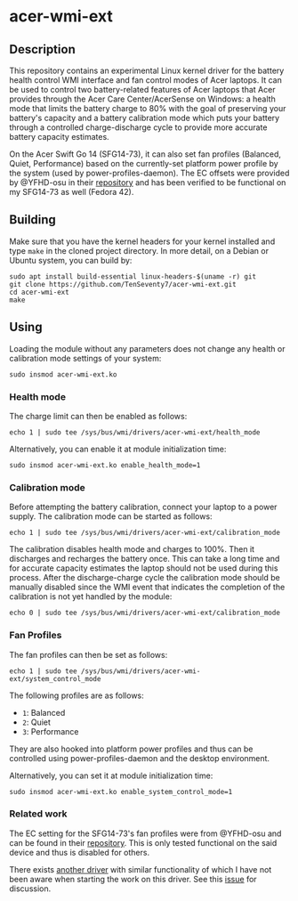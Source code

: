 # acer-wmi-ext

## Description

This repository contains an experimental Linux kernel driver for the
battery health control WMI interface and fan control modes of Acer laptops.
It can be used to control two battery-related features of Acer laptops that Acer
provides through the Acer Care Center/AcerSense on Windows: a health mode that
limits the battery charge to 80% with the goal of preserving your
battery's capacity and a battery calibration mode which puts your
battery through a controlled charge-discharge cycle to provide more
accurate battery capacity estimates.

On the Acer Swift Go 14 (SFG14-73), it can also set fan profiles
(Balanced, Quiet, Performance) based on the currently-set platform power profile
by the system (used by power-profiles-daemon). The EC offsets were provided
by @YFHD-osu in their [repository](https://github.com/YFHD-osu/sfg14-fanmode)
and has been verified to be functional on my SFG14-73 as well (Fedora 42). 

## Building

Make sure that you have the kernel headers for your kernel installed
and type `make` in the cloned project directory. In more detail,
on a Debian or Ubuntu system, you can build by:
```
sudo apt install build-essential linux-headers-$(uname -r) git
git clone https://github.com/TenSeventy7/acer-wmi-ext.git
cd acer-wmi-ext
make
```

## Using

Loading the module without any parameters does not
change any health or calibration mode settings of your system:

```
sudo insmod acer-wmi-ext.ko
```

### Health mode

The charge limit can then be enabled as follows:
```
echo 1 | sudo tee /sys/bus/wmi/drivers/acer-wmi-ext/health_mode
```

Alternatively, you can enable it at module initialization
time:
```
sudo insmod acer-wmi-ext.ko enable_health_mode=1
```

### Calibration mode

Before attempting the battery calibration, connect
your laptop to a power supply. The calibration mode
can be started as follows:
```
echo 1 | sudo tee /sys/bus/wmi/drivers/acer-wmi-ext/calibration_mode
```


The calibration disables health mode and charges
to 100%. Then it discharges and recharges the battery
once. This can take a long time and for accurate
capacity estimates the laptop should not be used
during this process. After the discharge-charge cycle
the calibration mode should be manually disabled
since the WMI event that indicates the completion
of the calibration is not yet handled by the module:
```
echo 0 | sudo tee /sys/bus/wmi/drivers/acer-wmi-ext/calibration_mode
```

### Fan Profiles

The fan profiles can then be set as follows:
```
echo 1 | sudo tee /sys/bus/wmi/drivers/acer-wmi-ext/system_control_mode
```

The following profiles are as follows:

- `1`: Balanced
- `2`: Quiet
- `3`: Performance

They are also hooked into platform power profiles and thus can be controlled
using power-profiles-daemon and the desktop environment.

Alternatively, you can set it at module initialization
time:
```
sudo insmod acer-wmi-ext.ko enable_system_control_mode=1
```

### Related work

The EC setting for the SFG14-73's fan profiles were from @YFHD-osu and can be found in
their [repository](https://github.com/YFHD-osu/sfg14-fanmode). This is only tested
functional on the said device and thus is disabled for others.

There exists [another driver](https://github.com/maxco2/acer-battery-wmi) with
similar functionality of which I have not been aware when starting the work
on this driver. See this [issue](https://github.com/frederik-h/acer-wmi-battery/issues/2) for discussion.
